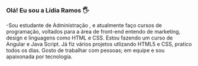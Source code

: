 ### Olá! Eu sou a Lídia Ramos 🖐

-Sou estudante de Administração , e atualmente faço cursos de programação, voltados para a área de front-end entendo de marketing, design e linguagens como HTML e CSS. Estou fazendo um curso de Angular e Java 
Script. Já fiz vários projetos utlizando HTML5 e CSS, pratico todos os dias. Gosto de trabalhar com pessoas; em equipe e sou apaixonada por tecnologia.
